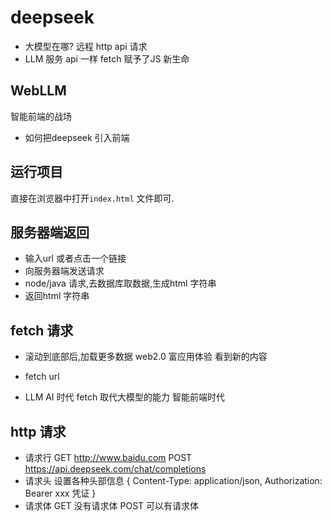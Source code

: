 # deepseek
- 大模型在哪?
  远程
  http api 请求
- LLM 服务
  api 一样 
  fetch 赋予了JS 新生命

## WebLLM
智能前端的战场
- 如何把deepseek 引入前端

## 运行项目
直接在浏览器中打开`index.html` 文件即可.

## 服务器端返回
- 输入url 或者点击一个链接
- 向服务器端发送请求
- node/java 请求,去数据库取数据,生成html 字符串
- 返回html 字符串

## fetch 请求
- 滚动到底部后,加载更多数据 web2.0 富应用体验
  看到新的内容
- fetch url

- LLM AI 时代
  fetch 取代大模型的能力 智能前端时代

## http 请求
  - 请求行 GET http://www.baidu.com
    POST https://api.deepseek.com/chat/completions
  - 请求头
    设置各种头部信息
    {
      Content-Type: application/json,
      Authorization: Bearer xxx 凭证
    }
  - 请求体
    GET 没有请求体
    POST 可以有请求体
